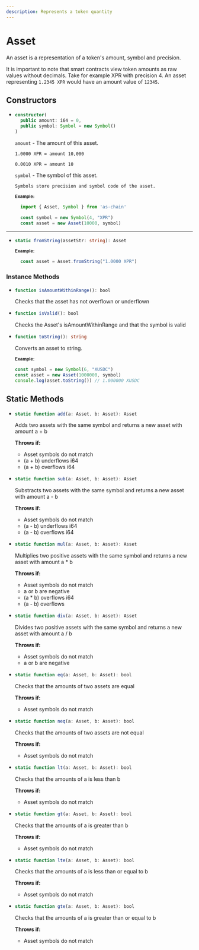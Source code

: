 ```yaml
---
description: Represents a token quantity
---
```


# Asset

An asset is a representation of a token's amount, symbol and precision.

It is important to note that smart contracts view token amounts as raw values without decimals. Take for example XPR with precision 4. An asset representing `1.2345 XPR` would have an amount value of `12345`.

## Constructors

* ```ts
  constructor(
    public amount: i64 = 0,
    public symbol: Symbol = new Symbol()
  )
  ```
    `amount` -  The amount of this asset.
  
      1.0000 XPR = amount 10,000

      0.0010 XPR = amount 10

    `symbol` - The symbol of this asset. 
    
      Symbols store precision and symbol code of the asset.

    <sub>**Example:**</sub>
    ```ts
      import { Asset, Symbol } from 'as-chain'

      const symbol = new Symbol(4, "XPR")
      const asset = new Asset(10000, symbol)
    ```
 
----------------------------------------------------------------

* ```ts
  static fromString(assetStr: string): Asset
  ```

    <sub>**Example:**</sub>
    ```ts
      const asset = Asset.fromString("1.0000 XPR")
    ```

### Instance Methods

* ```ts
  function isAmountWithinRange(): bool
  ```
  Checks that the asset has not overflown or underflown

* ```ts
  function isValid(): bool
  ```
  Checks the Asset's isAmountWithinRange and that the symbol is valid

* ```ts
  function toString(): string
  ```
  Converts an asset to string.

  <sub>**Example:**</sub>
  ```ts
  const symbol = new Symbol(6, "XUSDC")
  const asset = new Asset(1000000, symbol)
  console.log(asset.toString()) // 1.000000 XUSDC
  ```

## Static Methods
* ```ts
  static function add(a: Asset, b: Asset): Asset
  ```
  Adds two assets with the same symbol and returns a new asset with amount a + b

  **Throws if:**
    - Asset symbols do not match
    - (a + b) underflows i64
    - (a + b) overflows i64

* ```ts
  static function sub(a: Asset, b: Asset): Asset
  ```
  Substracts two assets with the same symbol and returns a new asset with amount a - b

  **Throws if:**
    - Asset symbols do not match
    - (a - b) underflows i64
    - (a - b) overflows i64

* ```ts
  static function mul(a: Asset, b: Asset): Asset
  ```
  Multiplies two positive assets with the same symbol and returns a new asset with amount a * b

  **Throws if:**
    - Asset symbols do not match
    - a or b are negative
    - (a * b) overflows i64
    - (a - b) overflows

* ```ts
  static function div(a: Asset, b: Asset): Asset
  ```
  Divides two positive assets with the same symbol and returns a new asset with amount a / b

  **Throws if:**
    - Asset symbols do not match
    - a or b are negative

* ```ts
  static function eq(a: Asset, b: Asset): bool
  ```
  Checks that the amounts of two assets are equal

  **Throws if:**
    - Asset symbols do not match

* ```ts
  static function neq(a: Asset, b: Asset): bool
  ```
  Checks that the amounts of two assets are not equal

  **Throws if:**
    - Asset symbols do not match
  
* ```ts
  static function lt(a: Asset, b: Asset): bool
  ```
  Checks that the amounts of a is less than b

  **Throws if:**
    - Asset symbols do not match

* ```ts
  static function gt(a: Asset, b: Asset): bool
  ```
  Checks that the amounts of a is greater than b

  **Throws if:**
    - Asset symbols do not match

* ```ts
  static function lte(a: Asset, b: Asset): bool
  ```
  Checks that the amounts of a is less than or equal to b

  **Throws if:**
    - Asset symbols do not match

* ```ts
  static function gte(a: Asset, b: Asset): bool
  ```
  Checks that the amounts of a is greater than or equal to b

  **Throws if:**
    - Asset symbols do not match